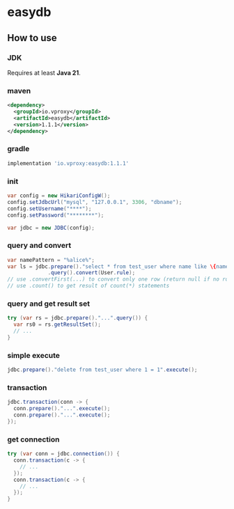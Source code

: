 # easydb

## How to use

### JDK

Requires at least **Java 21**.

### maven

```xml
<dependency>
  <groupId>io.vproxy</groupId>
  <artifactId>easydb</artifactId>
  <version>1.1.1</version>
</dependency>
```

### gradle

```groovy
implementation 'io.vproxy:easydb:1.1.1'
```

### init

```java
var config = new HikariConfigW();
config.setJdbcUrl("mysql", "127.0.0.1", 3306, "dbname");
config.setUsername("****");
config.setPassword("********");

var jdbc = new JDBC(config);
```

### query and convert

```java
var namePattern = "%alice%";
var ls = jdbc.prepare()."select * from test_user where name like \{namePattern}"
             .query().convert(User.rule);
// use .convertFirst(...) to convert only one row (return null if no row returned)
// use .count() to get result of count(*) statements
```

### query and get result set

```java
try (var rs = jdbc.prepare()."...".query()) {
  var rs0 = rs.getResultSet();
  // ...
}
```

### simple execute

```java
jdbc.prepare()."delete from test_user where 1 = 1".execute();
```

### transaction

```java
jdbc.transaction(conn -> {
  conn.prepare()."...".execute();
  conn.prepare()."...".execute();
});
```

### get connection

```java
try (var conn = jdbc.connection()) {
  conn.transaction(c -> {
    // ...
  });
  conn.transaction(c -> {
    // ...
  });
}
```
